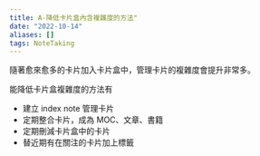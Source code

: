 ```yaml
---
title: A-降低卡片盒內含複雜度的方法"
date: "2022-10-14"
aliases: []
tags: NoteTaking
---
```


隨著愈來愈多的卡片加入卡片盒中，管理卡片的複雜度會提升非常多。

能降低卡片盒複雜度的方法有
- 建立 index note 管理卡片
- 定期整合卡片，成為 MOC、文章、書籍
- 定期刪減卡片盒中的卡片
- 替近期有在關注的卡片加上標籤